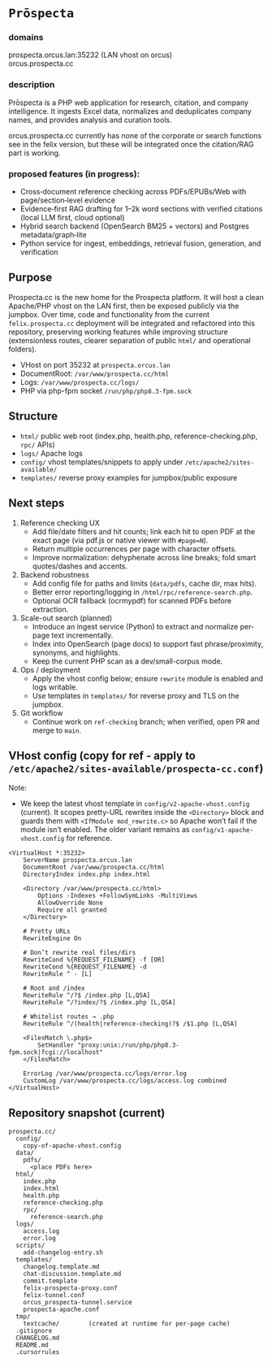 # `Prōspecta`

### domains
prospecta.orcus.lan:35232 (LAN vhost on orcus)  
orcus.prospecta.cc 

### description 
Prōspecta is a PHP web application for research, citation, and company intelligence. It ingests Excel data, normalizes and deduplicates company names, and provides analysis and curation tools. 

orcus.prospecta.cc currently has none of the corporate or search functions see in the felix version, but these will be integrated once the citation/RAG part is working.

### proposed features (in progress):
- Cross‑document reference checking across PDFs/EPUBs/Web with page/section‑level evidence
- Evidence‑first RAG drafting for 1–2k word sections with verified citations (local LLM first, cloud optional)
- Hybrid search backend (OpenSearch BM25 + vectors) and Postgres metadata/graph‑lite
- Python service for ingest, embeddings, retrieval fusion, generation, and verification

## Purpose
Prospecta.cc is the new home for the Prospecta platform. It will host a clean Apache/PHP vhost on the LAN first, then be exposed publicly via the jumpbox. Over time, code and functionality from the current `felix.prospecta.cc` deployment will be integrated and refactored into this repository, preserving working features while improving structure (extensionless routes, clearer separation of public `html/` and operational folders).

- VHost on port 35232 at `prospecta.orcus.lan`
- DocumentRoot: `/var/www/prospecta.cc/html`
- Logs: `/var/www/prospecta.cc/logs/`
- PHP via php-fpm socket `/run/php/php8.3-fpm.sock`

## Structure
- `html/` public web root (index.php, health.php, reference-checking.php, `rpc/` APIs)
- `logs/` Apache logs
- `config/` vhost templates/snippets to apply under `/etc/apache2/sites-available/`
- `templates/` reverse proxy examples for jumpbox/public exposure

## Next steps
1. Reference checking UX
   - Add file/date filters and hit counts; link each hit to open PDF at the exact page (via pdf.js or native viewer with `#page=N`).
   - Return multiple occurrences per page with character offsets.
   - Improve normalization: dehyphenate across line breaks; fold smart quotes/dashes and accents.
2. Backend robustness
   - Add config file for paths and limits (`data/pdfs`, cache dir, max hits).
   - Better error reporting/logging in `/html/rpc/reference-search.php`.
   - Optional OCR fallback (ocrmypdf) for scanned PDFs before extraction.
3. Scale-out search (planned)
   - Introduce an ingest service (Python) to extract and normalize per-page text incrementally.
   - Index into OpenSearch (page docs) to support fast phrase/proximity, synonyms, and highlights.
   - Keep the current PHP scan as a dev/small-corpus mode.
4. Ops / deployment
   - Apply the vhost config below; ensure `rewrite` module is enabled and logs writable.
   - Use templates in `templates/` for reverse proxy and TLS on the jumpbox.
5. Git workflow
   - Continue work on `ref-checking` branch; when verified, open PR and merge to `main`.

## VHost config (copy for ref - apply to `/etc/apache2/sites-available/prospecta-cc.conf`)

Note:
- We keep the latest vhost template in `config/v2-apache-vhost.config` (current). It scopes pretty-URL rewrites inside the `<Directory>` block and guards them with `<IfModule mod_rewrite.c>` so Apache won’t fail if the module isn’t enabled. The older variant remains as `config/v1-apache-vhost.config` for reference.
```
<VirtualHost *:35232>
    ServerName prospecta.orcus.lan
    DocumentRoot /var/www/prospecta.cc/html
    DirectoryIndex index.php index.html

    <Directory /var/www/prospecta.cc/html>
        Options -Indexes +FollowSymLinks -MultiViews
        AllowOverride None
        Require all granted
    </Directory>

    # Pretty URLs
    RewriteEngine On

    # Don’t rewrite real files/dirs
    RewriteCond %{REQUEST_FILENAME} -f [OR]
    RewriteCond %{REQUEST_FILENAME} -d
    RewriteRule ^ - [L]

    # Root and /index
    RewriteRule ^/?$ /index.php [L,QSA]
    RewriteRule ^/?index/?$ /index.php [L,QSA]

    # Whitelist routes → .php
    RewriteRule ^/(health|reference-checking)?$ /$1.php [L,QSA]

    <FilesMatch \.php$>
        SetHandler "proxy:unix:/run/php/php8.3-fpm.sock|fcgi://localhost"
    </FilesMatch>

    ErrorLog /var/www/prospecta.cc/logs/error.log
    CustomLog /var/www/prospecta.cc/logs/access.log combined
</VirtualHost>
```

## Repository snapshot (current)
```
prospecta.cc/
  config/
    copy-of-apache-vhost.config
  data/
    pdfs/
      <place PDFs here>
  html/
    index.php
    index.html
    health.php
    reference-checking.php
    rpc/
      reference-search.php
  logs/
    access.log
    error.log
  scripts/
    add-changelog-entry.sh
  templates/
    changelog.template.md
    chat-discussion.template.md
    commit.template
    felix-prospecta-proxy.conf
    felix-tunnel.conf
    orcus_prospecta-tunnel.service
    prospecta-apache.conf
  tmp/
    textcache/        (created at runtime for per-page cache)
  .gitignore
  CHANGELOG.md
  README.md
  .cursorrules
```
